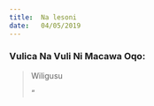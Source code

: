 ```yaml
---
title:  Na lesoni
date:   04/05/2019
---
```


### Vulica Na Vuli Ni Macawa Oqo:



> <p>Wiligusu</p>
>“
